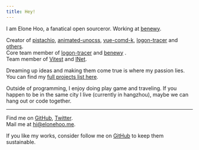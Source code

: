 ```yaml
---
title: Hey!
---
```


I am Elone Hoo, a fanatical open sourceror. Working at [benewy](https://github.com/benewy).

Creator of [pistachio](https://github.com/elonehoo/pistachio), [animated-unocss](https://github.com/elonehoo/animated-unocss), [vue-comd-k](https://github.com/elonehoo/vue-comd-k), [logon-tracer](https://github.com/logon-tracer) and [others](/projects).<br>
Core team member of [logon-tracer](https://github.com/logon-tracer) and [benewy](https://github.com/benewy) .<br>
Team member of [Vitest](https://github.com/vitest-dev) and [INet](https://github.com/hzpt-inet-club).

Dreaming up ideas and making them come true is where my passion lies. You can find my [full projects list here](/projects).

Outside of programming, I enjoy doing play game and traveling. If you happen to be in the same city I live (currently in hangzhou), maybe we can hang out or code together.

***

Find me on [GitHub](https://github.com/elonehoo), [Twitter](https://www.twitter.com/elonehoo).<br>
Mail me at [hi@elonehoo.me](mailto:hi@elonehoo.me).<br>

If you like my works, consider follow me on [GitHub](https://github.com/elonehoo) to keep them sustainable.
